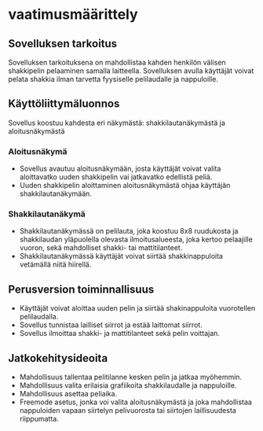 # vaatimusmäärittely

## Sovelluksen tarkoitus
Sovelluksen tarkoituksena on mahdollistaa kahden henkilön välisen shakkipelin pelaaminen samalla laitteella. Sovelluksen avulla käyttäjät voivat pelata shakkia ilman tarvetta fyysiselle pelilaudalle ja nappuloille.

## Käyttöliittymäluonnos
Sovellus koostuu kahdesta eri näkymästä: shakkilautanäkymästä ja aloitusnäkymästä

### Aloitusnäkymä
- Sovellus avautuu aloitusnäkymään, josta käyttäjät voivat valita aloittavatko uuden shakkipelin vai jatkavatko edellistä peliä.
- Uuden shakkipelin aloittaminen aloitusnäkymästä ohjaa käyttäjän shakkilautanäkymään.

### Shakkilautanäkymä 
- Shakkilautanäkymässä on pelilauta, joka koostuu 8x8 ruudukosta ja shakkilaudan yläpuolella olevasta ilmoitusalueesta, joka kertoo pelaajille vuoron, sekä mahdolliset shakki- tai mattitilanteet.
- Shakkilautanäkymässä käyttäjät voivat siirtää shakkinappuloita vetämällä niitä hiirellä.

## Perusversion toiminnallisuus
- Käyttäjät voivat aloittaa uuden pelin ja siirtää shakinappuloita vuorotellen pelilaudalla.
- Sovellus tunnistaa lailliset siirrot ja estää laittomat siirrot.
- Sovellus ilmoittaa shakki- ja mattitilanteet sekä pelin voittajan.

## Jatkokehitysideoita
- Mahdollisuus tallentaa pelitilanne kesken pelin ja jatkaa myöhemmin.
- Mahdollisuus valita erilaisia grafiikoita shakkilaudalle ja nappuloille.
- Mahdollisuus asettaa peliaika.
- Freemode asetus, jonka voi valita aloitusnäkymästä ja joka mahdollistaa nappuloiden vapaan siirtelyn pelivuorosta tai siirtojen laillisuudesta riippumatta.
